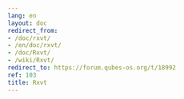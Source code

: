 ```yaml
---
lang: en
layout: doc
redirect_from:
- /doc/rxvt/
- /en/doc/rxvt/
- /doc/Rxvt/
- /wiki/Rxvt/
redirect_to: https://forum.qubes-os.org/t/18992
ref: 103
title: Rxvt
---
```

